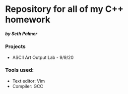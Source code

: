 # Repository for all of my C++ homework
<h5>by Seth Palmer</h5>

<h3>Projects</h3>
<ul>
  <li>ASCII Art Output Lab - 9/9/20</li>
</ul>

<h3>Tools used:</h3>
<ul>
  <li>Text editor: Vim</li>
  <li>Compiler:    GCC</li>
</ul>
